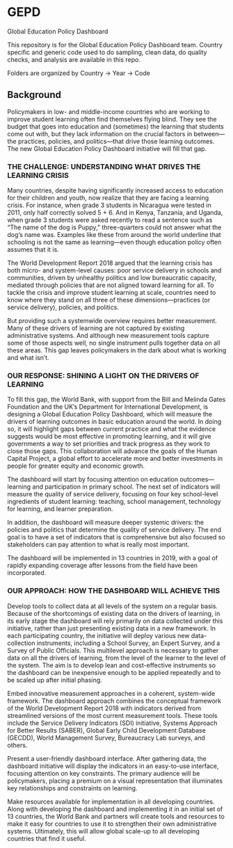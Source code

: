 # GEPD
Global Education Policy Dashboard

This repository is for the Global Education Policy Dashboard team.  Country specific and generic code used to do sampling, clean data, do quality checks, and analysis are available in this repo.

Folders are organized by Country -> Year -> Code


## Background
Policymakers in low- and middle-income countries who are working to improve student learning often find themselves flying blind. They see the budget that goes into education and (sometimes) the learning that students come out with, but they lack information on the crucial factors in between— the practices, policies, and politics—that drive those learning outcomes. The new Global Education Policy Dashboard initiative will fill that gap.
### THE CHALLENGE:  UNDERSTANDING WHAT DRIVES THE LEARNING CRISIS
Many countries, despite having significantly increased access to education for their children and youth, now realize that they are facing a learning crisis. For instance, when grade 3 students in Nicaragua were tested in 2011, only half correctly solved 5 + 6. And in Kenya, Tanzania, and Uganda, when grade 3 students were asked recently to read a sentence such as  “The  name  of  the  dog  is  Puppy,”  three-quarters could  not  answer  what  the  dog’s  name  was.  Examples like these from around the world underline that schooling is not the same as learning—even though education policy often assumes that it is.

The World Development Report 2018 argued that the learning crisis has both micro- and system-level causes: poor service delivery in schools and communities, driven by unhealthy politics and low bureaucratic capacity, mediated through policies that are not aligned toward learning for all. To tackle the crisis and improve student learning at scale, countries need to know where they stand on all three of these dimensions—practices (or service delivery), policies, and politics. 

But providing such a systemwide overview requires better measurement. Many of these drivers of learning are not captured by existing administrative systems. And although new measurement tools capture some of those aspects well, no single instrument pulls together data on all these areas. This gap leaves policymakers in the dark about what is working and what isn’t.

### OUR RESPONSE:  SHINING A LIGHT ON THE DRIVERS OF LEARNING
To fill this gap, the World Bank, with support from the Bill and Melinda Gates Foundation and the UK’s Department for International Development, is designing a Global Education Policy Dashboard, which will measure the drivers of learning outcomes in basic education around the world. In doing so, it will highlight gaps between current practice and  what the evidence suggests would be most effective in promoting learning, and it will give governments a way to set priorities and track progress as they work to close those gaps. This collaboration will advance the goals of the Human Capital Project, a global effort to accelerate more and better investments in people for greater equity and economic growth.

The dashboard will start by focusing attention on education outcomes—learning and participation in primary school.  The next set of indicators will measure the quality of service delivery, focusing on four key school-level ingredients of student learning:  teaching, school management, technology for learning, and learner preparation.  

In addition, the dashboard will measure deeper systemic drivers: the policies and politics that determine the quality of service delivery. The end goal is to have a set of indicators that is comprehensive but also focused so stakeholders can pay attention to what is really most important. 

The dashboard will be implemented in 13 countries in 2019, with a goal of rapidly expanding coverage after lessons from the field have been incorporated. 

### OUR APPROACH:  HOW THE DASHBOARD WILL ACHIEVE THIS
Develop tools to collect data at all levels of the system on a regular basis. Because of the shortcomings of existing data on the drivers of learning, in its early stage the dashboard will rely primarily on data collected under this initiative, rather than just presenting existing data in a new framework. In each participating country, the initiative will deploy various new data-collection instruments, including a School Survey, an Expert Survey, and a Survey of Public Officials. This multilevel approach is necessary to gather data on all the drivers of learning, from the level of the learner to the level of the system. The aim is to develop lean and cost-effective instruments so the dashboard can be inexpensive enough to be applied repeatedly and to be scaled up after initial phasing. 

Embed innovative measurement approaches in a coherent, system-wide framework. The  dashboard  approach  combines  the conceptual framework of the World Development Report 2018 with indicators derived from streamlined versions of the most current measurement tools. These tools include the Service Delivery Indicators (SDI) initiative, Systems Approach for Better Results (SABER), Global Early Child Development Database (GECDD), World Management Survey, Bureaucracy Lab surveys, and others.

Present a user-friendly dashboard interface. After gathering data, the dashboard initiative  will  display  the  indicators  in   an easy-to-use interface, focusing attention on key constraints. The primary audience will be policymakers, placing a premium on a visual representation that illuminates key relationships and constraints on learning.

Make resources available for implementation in all developing countries. Along with  developing  the  dashboard  and  implementing it in an initial set of 13 countries, the World Bank and partners will create tools and resources to make it easy for countries to use it to strengthen their own administrative systems. Ultimately, this will allow global scale-up to all developing countries that find it useful.
